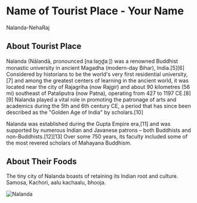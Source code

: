 # Name of Tourist Place - Your Name
Nalanda-NehaRaj
## About Tourist Place 
Nalanda (Nālandā, pronounced [naːlən̪d̪aː]) was a renowned Buddhist monastic university in ancient Magadha (modern-day Bihar), India.[5][6] Considered by historians to be the world's very first residential university,[7] and among the greatest centers of learning in the ancient world, it was located near the city of Rajagriha (now Rajgir) and about 90 kilometres (56 mi) southeast of Pataliputra (now Patna), operating from 427 to 1197 CE.[8][9] Nalanda played a vital role in promoting the patronage of arts and academics during the 5th and 6th century CE, a period that has since been described as the "Golden Age of India" by scholars.[10]

Nalanda was established during the Gupta Empire era,[11] and was supported by numerous Indian and Javanese patrons – both Buddhists and non-Buddhists.[12][13] Over some 750 years, its faculty included some of the most revered scholars of Mahayana Buddhism.

## About Their Foods
The tiny city of Nalanda boasts of retaining its Indian root and culture. Samosa, Kachori, aalu kachaalu, bhooja.

<img align="center" src="https://img.theweek.in/content/dam/week/magazine/theweek/business/images/2022/12/17/62-Ruins-of-the-ancient-university.jpg" alt="Nalanda"/>
<!--Example: <img align="center" src="https://lotustours.in/assets/img/taj/photo-room-detail-1.jpg" alt="Taj Mahal"/> -->
